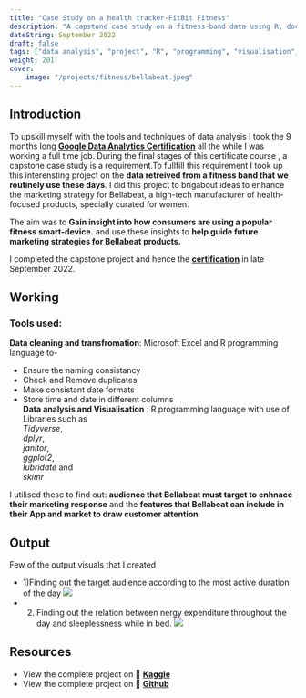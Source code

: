 ```yaml
---
title: "Case Study on a health tracker-FitBit Fitness"
description: "A capstone case study on a fitness-band data using R, documented on a Kaggle notebook"
dateString: September 2022
draft: false
tags: ["data analysis", "project", "R", "programming", "visualisation", "notebook", "github", "Kaggle", "ggplot", "tidyverse", "capstone", "visualisation", "plot"]
weight: 201
cover:
    image: "/projects/fitness/bellabeat.jpeg"
---
```


## Introduction

To upskill myself with the tools and techniques of data analysis I took the 9 months long **[Google Data Analytics Certification](https://www.coursera.org/professional-certificates/google-data-analytics?utm_source=gg&utm_medium=sem&utm_campaign=B2C_INDIA_google-data-analytics_google_FTCOF_professional-certificates_arte-agency_desktop&utm_content=B2C&campaignid=17653505036&adgroupid=138609709419&device=c&keyword=google%20data%20analytics%20certificate&matchtype=b&network=g&devicemodel=&adpostion=&creativeid=608046438717&hide_mobile_promo)** all the while I was working a full time job. During the final stages of this certificate course , a capstone case study is a requirement.To fullfill this requirement I took up this interensting project on the **data retreived from a fitness band that we routinely use these days**. I did this project to brigabout ideas to enhance the marketing strategy for Bellabeat, a high-tech manufacturer of health-focused products, specially curated for women.

The aim was to **Gain insight into how consumers are using a popular fitness smart-device.** and use these insights to **help guide future marketing strategies for Bellabeat products.**

I completed the capstone project and hence the **[certification](https://drive.google.com/file/d/10Y2viGcFUwPALfzTmfV0CjBvIcVMZrtK/view)** in late September 2022.


## Working

### Tools used:

**Data cleaning and transfromation**: Microsoft Excel and R programming language to-  
- Ensure the naming consistancy  
- Check and Remove duplicates  
- Make consistant date formats  
- Store time and date in different columns  
**Data analysis and Visualisation** : R programming language with use of Libraries such as     
*Tidyverse*,   
*dplyr*,   
*janitor*,   
*ggplot2*,  
 *lubridate*  and   
 *skimr*

 I utilised these to find out:
 **audience that Bellabeat must target to enhnace their marketing response**
 and the **features that Bellabeat can include in their App and market to draw customer attention**

## Output
Few of the output visuals that I created
- 1)Finding out the target audience according to the most active duration of the day
![](/projects/fitness/target_audience2.jpg) 
- 2) Finding out the relation between nergy expenditure throughout the day and sleeplessness while in bed.
![](/projects/fitness/output_plot.png)

## Resources
- View the complete project on 🔗 **[Kaggle](https://www.kaggle.com/code/vidushikhanna/case-study-on-a-health-tracker-fitbit-fitness?scriptVersionId=111839581)**
- View the complete project on 🔗 **[Github](https://github.com/vidushi101/fitness-data-analysis-Fitbit-tracker)**
